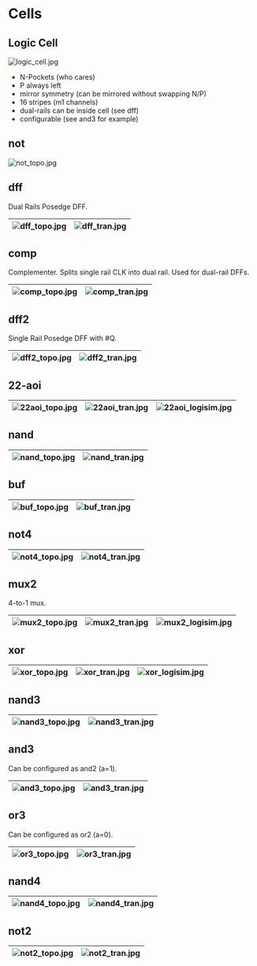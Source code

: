 # Cells

## Logic Cell

![logic_cell.jpg](imgstore/logic_cell.jpg)

- N-Pockets (who cares)
- P always left
- mirror symmetry (can be mirrored without swapping N/P)
- 16 stripes (m1 channels)
- dual-rails can be inside cell (see dff)
- configurable (see and3 for example)

## not

![not_topo.jpg](imgstore/not_topo.jpg)

## dff

Dual Rails Posedge DFF.

|![dff_topo.jpg](imgstore/dff_topo.jpg)|![dff_tran.jpg](imgstore/dff_tran.jpg)|
|---|---|

## comp

Complementer. Splits single rail CLK into dual rail. Used for dual-rail DFFs.

|![comp_topo.jpg](imgstore/comp_topo.jpg)|![comp_tran.jpg](imgstore/comp_tran.jpg)|
|---|---|

## dff2

Single Rail Posedge DFF with #Q.

|![dff2_topo.jpg](imgstore/dff2_topo.jpg)|![dff2_tran.jpg](imgstore/dff2_tran.jpg)|
|---|---|

## 22-aoi

|![22aoi_topo.jpg](imgstore/22aoi_topo.jpg)|![22aoi_tran.jpg](imgstore/22aoi_tran.jpg)|![22aoi_logisim.jpg](imgstore/22aoi_logisim.jpg)|
|---|---|---|

## nand

|![nand_topo.jpg](imgstore/nand_topo.jpg)|![nand_tran.jpg](imgstore/nand_tran.jpg)|
|---|---|

## buf

|![buf_topo.jpg](imgstore/buf_topo.jpg)|![buf_tran.jpg](imgstore/buf_tran.jpg)|
|---|---|

## not4

|![not4_topo.jpg](imgstore/not4_topo.jpg)|![not4_tran.jpg](imgstore/not4_tran.jpg)|
|---|---|

## mux2

4-to-1 mux.

|![mux2_topo.jpg](imgstore/mux2_topo.jpg)|![mux2_tran.jpg](imgstore/mux2_tran.jpg)|![mux2_logisim.jpg](imgstore/mux2_logisim.jpg)|
|---|---|---|

## xor

|![xor_topo.jpg](imgstore/xor_topo.jpg)|![xor_tran.jpg](imgstore/xor_tran.jpg)|![xor_logisim.jpg](imgstore/xor_logisim.jpg)|
|---|---|---|

## nand3

|![nand3_topo.jpg](imgstore/nand3_topo.jpg)|![nand3_tran.jpg](imgstore/nand3_tran.jpg)|
|---|---|

## and3

Can be configured as and2 (a=1).

|![and3_topo.jpg](imgstore/and3_topo.jpg)|![and3_tran.jpg](imgstore/and3_tran.jpg)|
|---|---|

## or3

Can be configured as or2 (a=0).

|![or3_topo.jpg](imgstore/or3_topo.jpg)|![or3_tran.jpg](imgstore/or3_tran.jpg)|
|---|---|

## nand4

|![nand4_topo.jpg](imgstore/nand4_topo.jpg)|![nand4_tran.jpg](imgstore/nand4_tran.jpg)|
|---|---|

## not2

|![not2_topo.jpg](imgstore/not2_topo.jpg)|![not2_tran.jpg](imgstore/not2_tran.jpg)|
|---|---|
